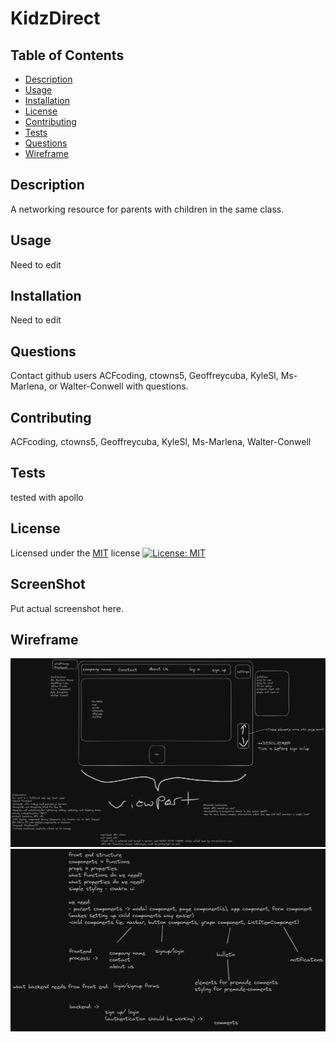 # KidzDirect

## Table of Contents

- [Description](#Description)
- [Usage](#Usage)
- [Installation](#Installation)
- [License](#License)
- [Contributing](#Contributing)
- [Tests](#Tests)
- [Questions](#Questions)
- [Wireframe](#Wireframe)

## Description

A networking resource for parents with children in the same class.

## Usage

Need to edit

## Installation

Need to edit

## Questions

Contact github users ACFcoding, ctowns5, Geoffreycuba, KyleSl, Ms-Marlena, or Walter-Conwell with questions.

## Contributing

ACFcoding, ctowns5, Geoffreycuba, KyleSl, Ms-Marlena, Walter-Conwell

## Tests

tested with apollo

## License

Licensed under the [MIT](https://opensource.org/licenses/MIT) license
[![License: MIT](https://img.shields.io/badge/License-MIT-yellow.svg)](https://opensource.org/licenses/MIT)

## ScreenShot

Put actual screenshot here.

## Wireframe

![Project wireframe](image.png)
![Brainmap - DarkMode](image-2.png)
